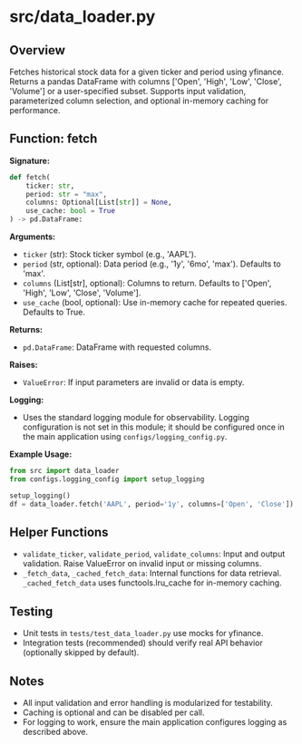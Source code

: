 # src/data_loader.py

## Overview
Fetches historical stock data for a given ticker and period using yfinance. Returns a pandas DataFrame with columns ['Open', 'High', 'Low', 'Close', 'Volume'] or a user-specified subset. Supports input validation, parameterized column selection, and optional in-memory caching for performance.

## Function: fetch

**Signature:**
```python
def fetch(
    ticker: str,
    period: str = "max",
    columns: Optional[List[str]] = None,
    use_cache: bool = True
) -> pd.DataFrame:
```

**Arguments:**
- `ticker` (str): Stock ticker symbol (e.g., 'AAPL').
- `period` (str, optional): Data period (e.g., '1y', '6mo', 'max'). Defaults to 'max'.
- `columns` (List[str], optional): Columns to return. Defaults to ['Open', 'High', 'Low', 'Close', 'Volume'].
- `use_cache` (bool, optional): Use in-memory cache for repeated queries. Defaults to True.

**Returns:**
- `pd.DataFrame`: DataFrame with requested columns.

**Raises:**
- `ValueError`: If input parameters are invalid or data is empty.

**Logging:**
- Uses the standard logging module for observability. Logging configuration is not set in this module; it should be configured once in the main application using `configs/logging_config.py`.

**Example Usage:**
```python
from src import data_loader
from configs.logging_config import setup_logging

setup_logging()
df = data_loader.fetch('AAPL', period='1y', columns=['Open', 'Close'])
```

## Helper Functions
- `validate_ticker`, `validate_period`, `validate_columns`: Input and output validation. Raise ValueError on invalid input or missing columns.
- `_fetch_data`, `_cached_fetch_data`: Internal functions for data retrieval. `_cached_fetch_data` uses functools.lru_cache for in-memory caching.

## Testing
- Unit tests in `tests/test_data_loader.py` use mocks for yfinance.
- Integration tests (recommended) should verify real API behavior (optionally skipped by default).

## Notes
- All input validation and error handling is modularized for testability.
- Caching is optional and can be disabled per call.
- For logging to work, ensure the main application configures logging as described above.
